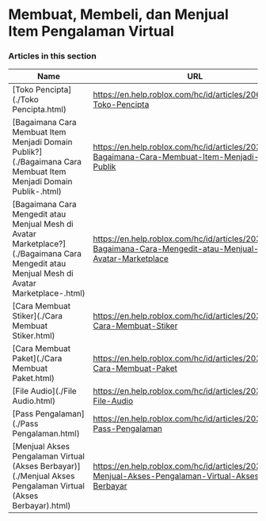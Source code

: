 # Membuat, Membeli, dan Menjual Item Pengalaman Virtual  
### Articles in this section
Name|URL
-|-
[Toko Pencipta](./Toko Pencipta.html) |https://en.help.roblox.com/hc/id/articles/206580683-Toko-Pencipta
[Bagaimana Cara Membuat Item Menjadi Domain Publik?](./Bagaimana Cara Membuat Item Menjadi Domain Publik-.html) |https://en.help.roblox.com/hc/id/articles/203313230-Bagaimana-Cara-Membuat-Item-Menjadi-Domain-Publik
[Bagaimana Cara Mengedit atau Menjual Mesh di Avatar Marketplace?](./Bagaimana Cara Mengedit atau Menjual Mesh di Avatar Marketplace-.html) |https://en.help.roblox.com/hc/id/articles/203313250-Bagaimana-Cara-Mengedit-atau-Menjual-Mesh-di-Avatar-Marketplace
[Cara Membuat Stiker](./Cara Membuat Stiker.html) |https://en.help.roblox.com/hc/id/articles/203313930-Cara-Membuat-Stiker
[Cara Membuat Paket](./Cara Membuat Paket.html) |https://en.help.roblox.com/hc/id/articles/203313910-Cara-Membuat-Paket
[File Audio](./File Audio.html) |https://en.help.roblox.com/hc/id/articles/203314070-File-Audio
[Pass Pengalaman](./Pass Pengalaman.html) |https://en.help.roblox.com/hc/id/articles/203314040-Pass-Pengalaman
[Menjual Akses Pengalaman Virtual (Akses Berbayar)](./Menjual Akses Pengalaman Virtual (Akses Berbayar).html) |https://en.help.roblox.com/hc/id/articles/203314090-Menjual-Akses-Pengalaman-Virtual-Akses-Berbayar